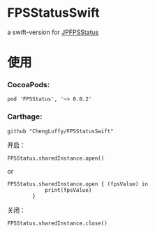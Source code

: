 # FPSStatusSwift
a swift-version for [JPFPSStatus](https://github.com/joggerplus/JPFPSStatus)


# 使用

### CocoaPods:

```
pod 'FPSStatus', '~> 0.0.2'
```

### Carthage:

```
github "ChengLuffy/FPSStatusSwift"
```

开启：
```
FPSStatus.sharedInstance.open()
```
or
```
FPSStatus.sharedInstance.open { (fpsValue) in
            print(fpsValue)
        }

```

关闭：
```
FPSStatus.sharedInstance.close()
```
